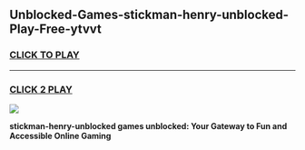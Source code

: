 
## Unblocked-Games-stickman-henry-unblocked-Play-Free-ytvvt
<h3>
<a href="https://premium76.site?title=stickman-henry-unblocked&ref=19M">CLICK TO PLAY</a></h3>
<hr>

<h3>
<a href="https://premium76.site?title=stickman-henry-unblocked&ref=19M">CLICK 2 PLAY</a>
  
</h3>

<a href="https://premium76.site?title=stickman-henry-unblocked&ref=19M"><img src="https://clearcache.store/games.png"></a>


**stickman-henry-unblocked games unblocked: Your Gateway to Fun and Accessible Online Gaming**
